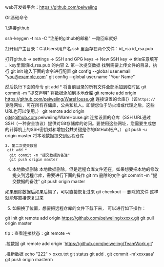 web开发者平台：https://github.com/peiweiing

Git基础命令


1.连接github

 ssh-keygen -t rsa -C "注册的github的邮箱"
	一路回车就好

 打开用户主目录：C:\Users\用户名\.ssh
	里面存在两个文件：id_rsa  id_rsa.pub

 打开github -> settings -> SSH and GPG keys -> New SSH key -> title任意填写 、key里面填id_rsa.pub
 的内容
2. 第一次提交数据
    找到需要上传文件的目录，执行
     git init
     输入下面的命令进行配置
     git config --global user.email "you@example.com"
     git config --global user.name "Your Name"

 然后执行下面的命令
 git add *  将当前目录的所有文件全部添加到临时区
 git commit -m "提交声明"    将数据添加到本地仓库
 git remote add origin https://github.com/peiweiing/WareHouse.git  连接设置的仓库{}（该`https://`克隆网址，可在所有存储库，公共和私人。即使您位于防火墙或代理之后，这些URL也可以使用。）
 git remote add origin git@github.com:peiweiing/WareHouse.git  连接设置的仓库（SSH URL通过SSH（一种安全协议）提供对Git存储库的访问。要使用这些网址，您需要生成您的计算机上的SSH密钥对和增加**公共**关键是你的GitHub帐户。）
 git push -u origin master 将本地数据提交到远程仓库  


    3. 第二次提交数据
     git add * 
      git commit -m "提交数据的备注"
      git push origin master 

 

  4. 本地数据删除
     本地数据删除，但是远程仓库文件还在，如果想要把本地的修改提交到远程仓库，需要进行下面的操作
      git rm 删除的文件
      git commit -m "提交数据的备注"
      git push origin master 

 如果删除数据后如果后悔了，可以直接恢复过来
 git checkout -- 删除的文件    这样就能够直接恢复过来

  5. 如果换了位置，想要把远程仓库的文件下载下来，
     可以进行如下操作：

 git init 
 git remote add origin https://github.com/peiweiing/xxxxx.git
 git pull origin master

 

tip：查看连接状态：git remote -v

.拉数据
   git remote add origin 'https://github.com/peiweiing/TeamWork.git'
 	

.推新数据
   echo "222" > xxxx.txt
   git status
   git add .
   git commit -m'xxxxaaa'
   git push origin masterm
